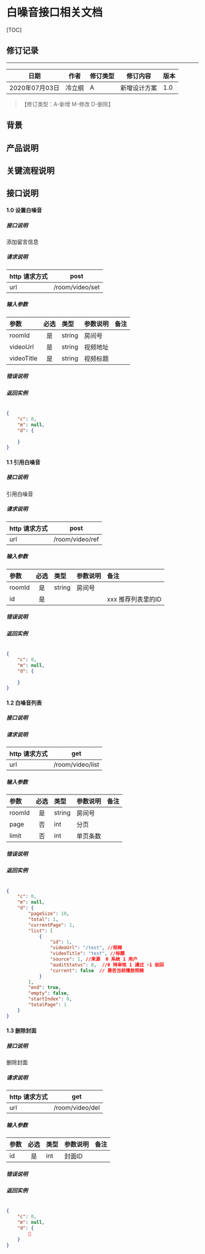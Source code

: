 # 白噪音接口相关文档

[TOC]
## 修订记录
----
日期 | 作者 | 修订类型 | 修订内容 | 版本|
---- | ---- | ---- | ---- | ---- |
2020年07月03日|冷立纲|A|新增设计方案|1.0|

> 【修订类型：A-新增  M-修改 D-删除】

## 背景



## 产品说明



## 关键流程说明

## 接口说明



#### 1.0 设置白噪音

##### 接口说明

添加留言信息

##### 请求说明

| http 请求方式          |post             |
|:------------- |:---------------:|
| url      |/room/video/set |

#####  输入参数

| 参数          |必选             | 类型       | 参数说明        | 备注          |
|:-------------|:---------------:|:-------------|:-------------|:-------------|
| roomId      | 是| string  | 房间号 |   |
| videoUrl      | 是| string  | 视频地址|   |
| videoTitle      | 是| string  | 视频标题|   |

#####  错误说明




#####  返回实例
```json

{
    "c": 0,
    "m": null,
    "d": {
        
    }
}

```


#### 1.1 引用白噪音

##### 接口说明

引用白噪音

##### 请求说明

| http 请求方式          |post             |
|:------------- |:---------------:|
| url      |/room/video/ref |

#####  输入参数

| 参数          |必选             | 类型       | 参数说明        | 备注          |
|:-------------|:---------------:|:-------------|:-------------|:-------------|
| roomId      | 是| string  | 房间号 |   |
| id      | 是|  | | xxx 推荐列表里的ID  |

#####  错误说明




#####  返回实例
```json

{
    "c": 0,
    "m": null,
    "d": {
        
    }
}

```



#### 1.2 白噪音列表

##### 接口说明



##### 请求说明

| http 请求方式          |get             |
|:------------- |:---------------:|
| url      |/room/video/list |

#####  输入参数

| 参数          |必选             | 类型       | 参数说明        | 备注          |
|:-------------|:---------------:|:-------------|:-------------|:-------------|
| roomId      | 是| string  | 房间号 |   |
| page      | 否| int  | 分页|   |
| limit      | 否| int  | 单页条数|   |

#####  错误说明




#####  返回实例
```json

{
    "c": 0,
    "m": null,
    "d": {
        "pageSize": 10,
        "total": 1,
        "currentPage": 1,
        "list": [
            {
                "id": 1,  
                "videoUrl": "/test", //视频
                "videoTitle": "test", //标题
                "source": 1, //来源  0 系统 1 用户
                "auditStatus": 0,  //0 待审核 1 通过 -1 驳回
                "current": false  // 是否当前播放视频
            }
        ],
        "end": true,
        "empty": false,
        "startIndex": 0,
        "totalPage": 1
    }
}

```


#### 1.3 删除封面

##### 接口说明

删除封面

##### 请求说明

| http 请求方式          |get             |
|:------------- |:---------------:|
| url      |/room/video/del |

#####  输入参数

| 参数          |必选             | 类型       | 参数说明        | 备注          |
|:-------------|:---------------:|:-------------|:-------------|:-------------|
| id      | 是| int  | 封面ID  |   |

#####  错误说明




#####  返回实例
```json

{
    "c": 0,
    "m": null,
    "d": {
        
    }
}

```





























